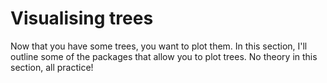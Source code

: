 # Visualising trees

Now that you have some trees, you want to plot them. In this section, I'll outline some of the packages that allow you to plot trees. No theory in this section, all practice!
